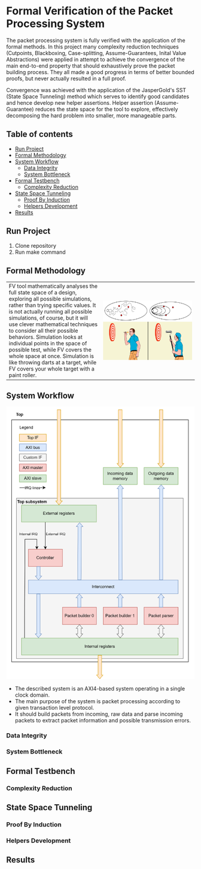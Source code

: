 # Formal Verification of the Packet Processing System

The packet processing system is fully verified with the application of the formal methods. In this project many complexity reduction techniques (Cutpoints, Blackboxing, Case-splitting, Assume-Guarantees, Inital Value Abstractions) were applied in attempt to achieve the convergence of the main end-to-end property that should exhaustively prove the packet building process. They all made a good progress in terms of better bounded proofs, but never actually resulted in a full proof.

Convergence was achieved with the application of the JasperGold's SST (State Space Tunneling) method which serves to identify good candidates and hence develop new helper assertions. Helper assertion (Assume-Guarantee) reduces the state space for the tool to explore, effectively decomposing the hard problem into smaller, more manageable parts.

## Table of contents

- [Run Project](#run-project)
- [Formal Methodology](#formal-methodology)
- [System Workflow](#system-workflow)
    - [Data Integrity](#data-integrity)
    - [System Bottleneck](#system-bottleneck)
- [Formal Testbench](#formal-testbench)
    - [Complexity Reduction](#complexity-reduction)
- [State Space Tunneling](#state-space-tunneling)
    - [Proof By Induction](#proof-by-induction)
    - [Helpers Development](#helpers-development)
- [Results](#results)


## Run Project
1. Clone repository
2. Run make command

## Formal Methodology

<table style="border: none;">
    <tr style="border: none;">
        <td style="border: none; width: 50%;">
            FV tool mathematically analyses the full state space of a design, exploring all possible simulations, rather than trying specific values. It is not actually running all possible simulations, of course, but it will use clever mathematical techniques to consider all their possible behaviors. Simulation looks at individual points in the space of possible test, while FV covers the whole space at once. Simulation is like throwing darts at a target, while FV covers your whole target with a paint roller.
        </td>
        <td style="border: none; width: 50%;">
            <img src="docs/formal_methodology1.png" alt="State space exploration" style="width: 100%; max-width: 500px;"><br>
            <img src="docs/formal_methodology2.png" alt="State space exploration" style="width: 100%; max-width: 500px;">
        </td>
    </tr>
</table>

## System Workflow

![System Diagram](docs/system_overview.png)

- The described system is an AXI4-based system operating in a single clock domain. 
- The main purpose of the system is packet processing according to given transaction level protocol. 
- It should build packets from incoming, raw data and parse incoming packets to extract packet information and possible transmission errors.

### Data Integrity
### System Bottleneck

## Formal Testbench 
### Complexity Reduction

## State Space Tunneling
### Proof By Induction
### Helpers Development
## Results

